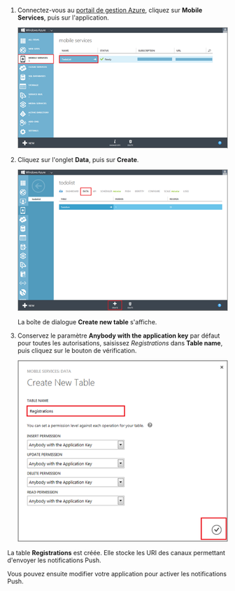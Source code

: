 1.  Connectez-vous au [portail de gestion Azure][1], cliquez sur
    **Mobile Services**, puis sur l'application.
    
    ![](./media/mobile-services-create-new-push-table/mobile-services-selection.png)

2.  Cliquez sur l'onglet **Data**, puis sur **Create**.
    
    ![](./media/mobile-services-create-new-push-table/mobile-create-table.png)
    
    La boîte de dialogue **Create new table** s'affiche.

3.  Conservez le paramètre **Anybody with the application key** par
    défaut pour toutes les autorisations, saisissez *Registrations* dans
    **Table name**, puis cliquez sur le bouton de vérification.
    
    ![](./media/mobile-services-create-new-push-table/mobile-create-registrations-table.png)

La table **Registrations** est créée. Elle stocke les URI des canaux
permettant d'envoyer les notifications Push.

Vous pouvez ensuite modifier votre application pour activer les
notifications Push.

<!-- URLs -->



[1]: https://manage.windowsazure.com/
